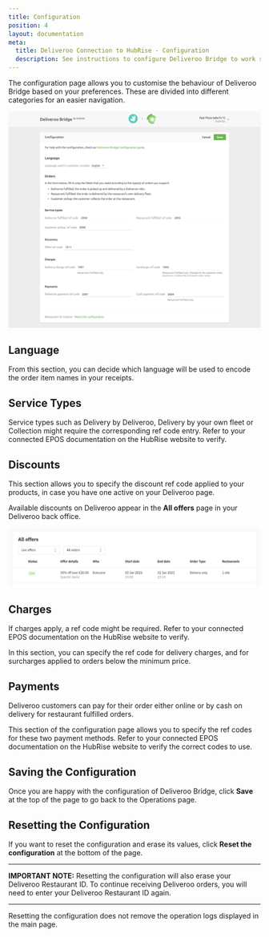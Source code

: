 ```yaml
---
title: Configuration
position: 4
layout: documentation
meta:
  title: Deliveroo Connection to HubRise - Configuration
  description: See instructions to configure Deliveroo Bridge to work seamlessly with Deliveroo and your EPOS or other apps connected to HubRise. Configuration is simple.
---
```


The configuration page allows you to customise the behaviour of Deliveroo Bridge based on your preferences.
These are divided into different categories for an easier navigation.

![Deliveroo Bridge configuration page](../images/002-en-configuration-page.png)

## Language

From this section, you can decide which language will be used to encode the order item names in your receipts.

## Service Types

Service types such as Delivery by Deliveroo, Delivery by your own fleet or Collection might require the corresponding ref code entry. Refer to your connected EPOS documentation on the HubRise website to verify.

## Discounts

This section allows you to specify the discount ref code applied to your products, in case you have one active on your Deliveroo page.

Available discounts on Deliveroo appear in the **All offers** page in your Deliveroo back office.

![Example of all offers page in Deliveroo back office](../images/013-en-deliveroo-offer.png)

## Charges

If charges apply, a ref code might be required. Refer to your connected EPOS documentation on the HubRise website to verify.

In this section, you can specify the ref code for delivery charges, and for surcharges applied to orders below the minimum price.

## Payments

Deliveroo customers can pay for their order either online or by cash on delivery for restaurant fulfilled orders.

This section of the configuration page allows you to specify the ref codes for these two payment methods. Refer to your connected EPOS documentation on the HubRise website to verify the correct codes to use.

## Saving the Configuration

Once you are happy with the configuration of Deliveroo Bridge, click **Save** at the top of the page to go back to the Operations page.

## Resetting the Configuration

If you want to reset the configuration and erase its values, click **Reset the configuration** at the bottom of the page.

---

**IMPORTANT NOTE:** Resetting the configuration will also erase your Deliveroo Restaurant ID. To continue receiving Deliveroo orders, you will need to enter your Deliveroo Restaurant ID again.

---

Resetting the configuration does not remove the operation logs displayed in the main page.
